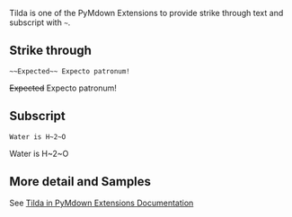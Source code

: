 Tilda is one of the PyMdown Extensions to provide strike through text and subscript with `~`.

## Strike through
    ~~Expected~~ Expecto patronum!

~~Expected~~ Expecto patronum!

## Subscript
    Water is H~2~O

Water is H~2~O

## More detail and Samples
See [Tilda in PyMdown Extensions Documentation](https://facelessuser.github.io/pymdown-extensions/extensions/tilde/)
